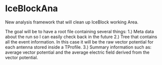 IceBlockAna
===========

New analysis framework that will clean up IceBlock working Area.

The goal will be to have a root file containing several things:
1.) Meta data about the run so I can easily check back in the
    future
2.) Tree that contains all the event information.  In this case
    it will be the raw vector potential for each antenna stored
    inside a TProfile.
3.) Summary information such as: average vector potential and 
    the average electric field derived from the vector potential.

